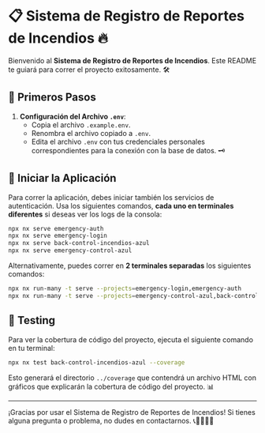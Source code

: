 # 📋 Sistema de Registro de Reportes de Incendios 🔥

Bienvenido al **Sistema de Registro de Reportes de Incendios**. Este README te guiará para correr el proyecto exitosamente. 🛠️

## 🌟 Primeros Pasos

1. **Configuración del Archivo `.env`**:
   - Copia el archivo `.example.env`.
   - Renombra el archivo copiado a `.env`.
   - Edita el archivo `.env` con tus credenciales personales correspondientes para la conexión con la base de datos. 🗝️

## 🚀 Iniciar la Aplicación

Para correr la aplicación, debes iniciar también los servicios de autenticación. Usa los siguientes comandos, **cada uno en terminales diferentes** si deseas ver los logs de la consola:

```bash
npx nx serve emergency-auth
npx nx serve emergency-login
npx nx serve back-control-incendios-azul
npx nx serve emergency-control-azul
```

Alternativamente, puedes correr en **2 terminales separadas** los siguientes comandos:

```bash
npx nx run-many -t serve --projects=emergency-login,emergency-auth
npx nx run-many -t serve --projects=emergency-control-azul,back-control-incendios-azul
```

## 🧪 Testing

Para ver la cobertura de código del proyecto, ejecuta el siguiente comando en tu terminal:

```bash
npx nx test back-control-incendios-azul --coverage
```

Esto generará el directorio `../coverage` que contendrá un archivo HTML con gráficos que explicarán la cobertura de código del proyecto. 📊

---

¡Gracias por usar el Sistema de Registro de Reportes de Incendios! Si tienes alguna pregunta o problema, no dudes en contactarnos. 📞👩‍🚒👨‍🚒